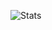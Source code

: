 ![Stats](https://github-readme-stats.vercel.app/api?username=KoZooDev&bg_color=0,ffffff,ffffff&title_color=000&text_color=00&include_all_commits=true)
